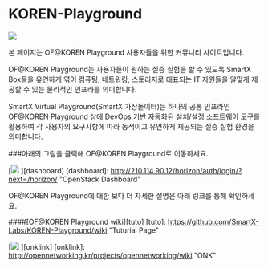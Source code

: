 # KOREN-Playground

![](https://raw.githubusercontent.com/SmartX-Labs/KOREN-Playground/master/images/main.png)

본 페이지는 OF@KOREN Playground 사용자들을 위한 커뮤니티 사이트입니다.

OF@KOREN Playground는 사용자들이 원하는 실증 실험을 할 수 있도록 SmartX Box들을 유연하게 엮어 컴퓨팅, 네트워킹, 스토리지로 대표되는 IT 자원들을 알맞게 제공할 수 있는 물리적인 인프라를 의미합니다. 

SmartX Virtual Playground(SmartX 가상놀이터)는 하나의 공통 인프라인 OF@KOREN Playground 상에 DevOps 기반 자동화된 설치/설정 소프트웨어 도구를 활용하여 각 사용자의 요구사항에 따라 동적이고 유연하게 제공되는 실증 실험 환경을 의미합니다. 

###아래의 그림을 클릭해 OF@KOREN Playground로 이동하세요.

[![](https://raw.githubusercontent.com/SmartX-Labs/KOREN-Playground/master/images/entrance.png)
][dashboard]
[dashboard]: http://210.114.90.12/horizon/auth/login/?next=/horizon/ "OpenStack Dashboard"


OF@KOREN Playground에 대한 보다 더 자세한 설명은 아래 링크를 통해 확인하세요.

####[OF@KOREN Playground wiki][tuto]
[tuto]: https://github.com/SmartX-Labs/KOREN-Playground/wiki "Tuturial Page"


[![](https://raw.githubusercontent.com/SmartX-Labs/KOREN-Playground/master/images/temp_ONK.png)
][onklink]
[onklink]: http://opennetworking.kr/projects/opennetworking/wiki "ONK"
